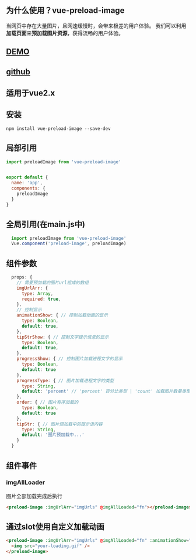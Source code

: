 ## 为什么使用？vue-preload-image

当网页中存在大量图片，且网速缓慢时，会带来极差的用户体验。
我们可以利用**加载页面**来**预加载图片资源**，获得流畅的用户体验。
## [DEMO](https://lfyfly.github.io/vue-preload-image/)
## [github](https://github.com/lfyfly/vue-preload-image)
## 适用于vue2.x
## 安装
```
npm install vue-preload-image --save-dev
```
## 局部引用
```js
import preloadImage from 'vue-preload-image'
```
```js

export default {
  name: 'app',
  components: {
    preloadImage
  }
}

```
## 全局引用(在main.js中)
```js
  import preloadImage from 'vue-preload-image'
  Vue.component('preload-image', preloadImage)
```

## 组件参数
```js
  props: {
    // 需要预加载的图片url组成的数组
    imgUrlArr: {
      type: Array,
      required: true,
    },
    // 控制显示
    animationShow: { // 控制加载动画的显示
      type: Boolean,
      default: true,
    },
    tipStrShow: { // 控制文字提示信息的显示
      type: Boolean,
      default: true,
    },
    progressShow: { // 控制图片加载进程文字的显示
      type: Boolean,
      default: true
    },
    progressType: { // 图片加载进程文字的类型
      type: String,
      default: 'percent' // 'percent' 百分比类型 | 'count' 加载图片数量类型
    },
    order: { // 图片有序加载的
      type: Boolean,
      default: true
    },
    tipStr: { // 图片预加载中的提示语内容
      type: String,
      default: '图片预加载中...'
    }
  }
```
## 组件事件
### imgAllLoader
 图片全部加载完成后执行
```html
<preload-image :imgUrlArr="imgUrls" @imgAllLoaded="fn"></preload-image>
```
## 通过slot使用自定义加载动画
```html
<preload-image :imgUrlArr="imgUrls" @imgAllLoaded="fn" :animationShow="false">
  <img src="your-loading.gif" />
</preload-image>
```
